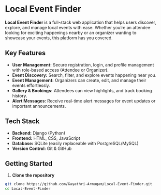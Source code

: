 # Local Event Finder

**Local Event Finder** is a full-stack web application that helps users discover, explore, and manage local events with ease. Whether you’re an attendee looking for exciting happenings nearby or an organizer wanting to showcase your events, this platform has you covered.

## Key Features

- **User Management:** Secure registration, login, and profile management with role-based access (Attendee or Organizer).  
- **Event Discovery:** Search, filter, and explore events happening near you.  
- **Event Management:** Organizers can create, edit, and manage their events effortlessly.  
- **Gallery & Bookings:** Attendees can view highlights, and track booking history.  
- **Alert Messages:**
Receive real-time alert messages for event updates or important announcements.    


## Tech Stack

- **Backend:** Django (Python)  
- **Frontend:** HTML, CSS, JavaScript  
- **Database:** SQLite (easily replaceable with PostgreSQL/MySQL)  
- **Version Control:** Git & GitHub  

## Getting Started

1. **Clone the repository**

```bash
git clone https://github.com/Gayathri-Armugam/Local-Event-Finder.git
cd Local-Event-Finder
